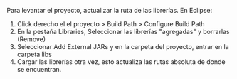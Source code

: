 Para levantar el proyecto, actualizar la ruta de las librerías. En Eclipse:
  1. Click derecho el el proyecto > Build Path > Configure Build Path
  2. En la pestaña Libraries, Seleccionar las librerías "agregadas" y borrarlas (Remove)
  3. Seleccionar Add External JARs y en la carpeta del proyecto, entrar en la carpeta libs
  4. Cargar las librerías otra vez, esto actualiza las rutas absoluta de donde se encuentran.
